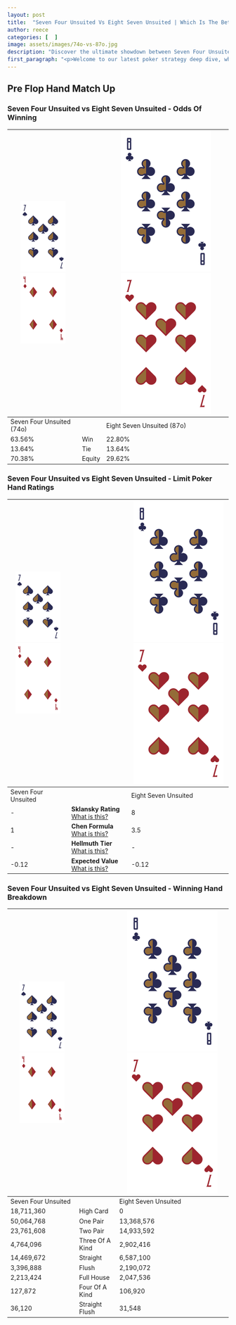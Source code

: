 ```yaml
---
layout: post
title:  "Seven Four Unsuited Vs Eight Seven Unsuited | Which Is The Better Hand In Poker? A Complete Guide"
author: reece
categories: [  ]
image: assets/images/74o-vs-87o.jpg
description: "Discover the ultimate showdown between Seven Four Unsuited and Eight Seven Unsuited in poker! Uncover the odds, strategies, and scenarios where one hand triumphs over the other. Get ready to up your poker game with this thrilling analysis."
first_paragraph: "<p>Welcome to our latest poker strategy deep dive, where we're pitting two distinct hands against each other in a high-stakes showdown: Seven Four Unsuited vs Eight Seven Unsuited.</p><p>In the dynamic world of poker, every decision counts, and knowing which hand holds the upper hand is key to your success at the table.</p><p>In this article, we'll dissect these two hands, explore the scenarios where one dominates the other, and equip you with the knowledge to make strategic choices that can tip the odds in your favor.</p><p>Get ready to unravel the intriguing dynamics of these poker hands and elevate your game to new heights.</p>"
---
```




[comment]: # (sp0)

## Pre Flop Hand Match Up

<div class="table hand-ratings" markdown="1"> 



### Seven Four Unsuited vs Eight Seven Unsuited - Odds Of Winning


    
| ![image info](assets/images/hand1/7.png) ![image info](assets/images/hand1/4o.png) |  | ![image info](assets/images/hand2/8.png) ![image info](assets/images/hand2/7o.png) |
| -------- | -------- | -------- |
| Seven Four Unsuited (74o) |  | Eight Seven Unsuited (87o) |
| 63.56% | Win | 22.80% |
| 13.64% | Tie | 13.64% |
| 70.38% | Equity | 29.62% |




[comment]: # (sp1)



### Seven Four Unsuited vs Eight Seven Unsuited - Limit Poker Hand Ratings


    
| ![image info](assets/images/hand1/7.png) ![image info](assets/images/hand1/4o.png) |  | ![image info](assets/images/hand2/8.png) ![image info](assets/images/hand2/7o.png) |
| -------- | -------- | -------- |
| Seven Four Unsuited |  | Eight Seven Unsuited |
| - | **Sklansky Rating** [What is this?](/sklansky-rating-explained) | 8 |
| 1 | **Chen Formula** [What is this?](/chen-formula-explained) | 3.5 |
| - | **Hellmuth Tier** [What is this?](/Hellmuth-tier-explained) | - |
| -0.12 | **Expected Value** [What is this?](/expected-value-explained) | -0.12 |




[comment]: # (sp2)



### Seven Four Unsuited vs Eight Seven Unsuited - Winning Hand Breakdown


    
| ![image info](assets/images/hand1/7.png) ![image info](assets/images/hand1/4o.png) |  | ![image info](assets/images/hand2/8.png) ![image info](assets/images/hand2/7o.png) |
| -------- | -------- | -------- |
| Seven Four Unsuited |  | Eight Seven Unsuited |
| 18,711,360 | High Card | 0 |
| 50,064,768 | One Pair | 13,368,576 |
| 23,761,608 | Two Pair | 14,933,592 |
| 4,764,096 | Three Of A Kind | 2,902,416 |
| 14,469,672 | Straight | 6,587,100 |
| 3,396,888 | Flush | 2,190,072 |
| 2,213,424 | Full House | 2,047,536 |
| 127,872 | Four Of A Kind | 106,920 |
| 36,120 | Straight Flush | 31,548 |




[comment]: # (sp3)



</div>

[comment]: # (sp4)



[comment]: # (sp5)

